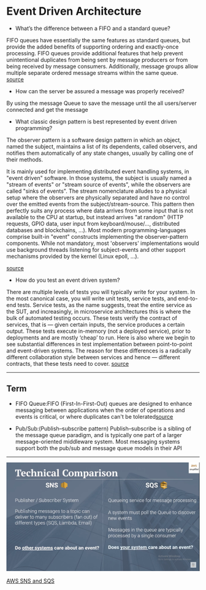 # Event Driven Architecture

* What’s the difference between a FIFO and a standard queue?

FIFO queues have essentially the same features as standard queues, but provide the added benefits of supporting ordering and exactly-once processing. FIFO queues provide additional features that help prevent unintentional duplicates from being sent by message producers or from being received by message consumers. Additionally, message groups allow multiple separate ordered message streams within the same queue.  
[source](https://aws.amazon.com/about-aws/whats-new/2016/11/amazon-sqs-introduces-fifo-queues-with-exactly-once-processing-and-lower-prices-for-standard-queues/)

* How can the server be assured a message was properly received?

By using the message Queue to save the message until the all users/server connected and get the message 

* What classic design pattern is best represented by event driven programming?

The observer pattern is a software design pattern in which an object, named the subject, maintains a list of its dependents, called observers, and notifies them automatically of any state changes, usually by calling one of their methods.

It is mainly used for implementing distributed event handling systems, in "event driven" software. In those systems, the subject is usually named a "stream of events" or "stream source of events", while the observers are called "sinks of events". The stream nomenclature alludes to a physical setup where the observers are physically separated and have no control over the emitted events from the subject/stream-source. This pattern then perfectly suits any process where data arrives from some input that is not available to the CPU at startup, but instead arrives "at random" (HTTP requests, GPIO data, user input from keyboard/mouse/..., distributed databases and blockchains, ...). Most modern programming-languages comprise built-in "event" constructs implementing the observer-pattern components. While not mandatory, most 'observers' implementations would use background threads listening for subject-events and other support mechanisms provided by the kernel (Linux epoll, ...).

[source](https://en.wikipedia.org/wiki/Observer_pattern)

* How do you test an event driven system?

There are multiple levels of tests you will typically write for your system. In the most canonical case, you will write unit tests, service tests, and end-to-end tests.
Service tests, as the name suggests, treat the entire service as the SUT, and increasingly, in microservice architectures this is where the bulk of automated testing occurs. These tests verify the contract of services, that is — given certain inputs, the service produces a certain output. These tests execute in-memory (not a deployed service), prior to deployments and are mostly ‘cheap’ to run. Here is also where we begin to see substantial differences in test implementation between point-to-point and event-driven systems. The reason for these differences is a radically different collaboration style between services and hence — different contracts, that these tests need to cover.
[source](https://medium.com/dan-on-coding/testing-event-driven-systems-63c6b0c57517)

<hr>

## Term

* FIFO Queue:FIFO (First-In-First-Out) queues are designed to enhance messaging between applications when the order of operations and events is critical, or where duplicates can't be tolerated[source](https://docs.aws.amazon.com/AWSSimpleQueueService/latest/SQSDeveloperGuide/FIFO-queues.html)

* Pub/Sub:(Publish–subscribe pattern)
Publish–subscribe is a sibling of the message queue paradigm, and is typically one part of a larger message-oriented middleware system. Most messaging systems support both the pub/sub and message queue models in their API


<hr>

![sns/sqs](./sns.png)


[AWS SNS and SQS](https://www.youtube.com/watch?v=mXk0MNjlO7A)